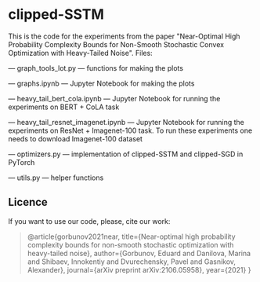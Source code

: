 # clipped-SSTM

This is the code for the experiments from the paper "Near-Optimal High Probability Complexity Bounds for Non-Smooth Stochastic Convex Optimization with Heavy-Tailed Noise". Files:

— graph_tools_lot.py — functions for making the plots

— graphs.ipynb — Jupyter Notebook for making the plots

— heavy_tail_bert_cola.ipynb — Jupyter Notebook for running the experiments on BERT + CoLA task

— heavy_tail_resnet_imagenet.ipynb —  Jupyter Notebook for running the experiments on ResNet + Imagenet-100 task. To run these experiments one needs to download Imagenet-100 dataset

— optimizers.py — implementation of clipped-SSTM and clipped-SGD in PyTorch

— utils.py — helper functions


## Licence
If you want to use our code, please, cite our work:
> @article{gorbunov2021near,
>  title={Near-optimal high probability complexity bounds for non-smooth stochastic optimization with heavy-tailed noise},
>  author={Gorbunov, Eduard and Danilova, Marina and Shibaev, Innokentiy and Dvurechensky, Pavel and Gasnikov, Alexander},
>  journal={arXiv preprint arXiv:2106.05958},
>  year={2021}
> }
